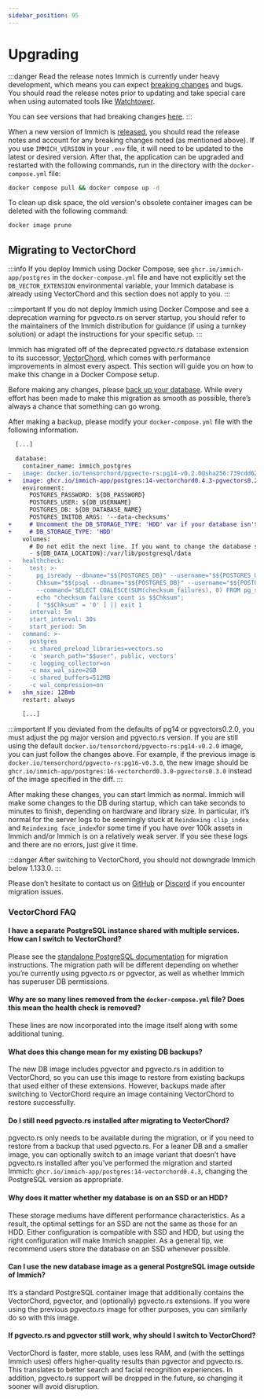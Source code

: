 ```yaml
---
sidebar_position: 95
---
```


# Upgrading

:::danger Read the release notes
Immich is currently under heavy development, which means you can expect [breaking changes][breaking] and bugs. You should read the release notes prior to updating and take special care when using automated tools like [Watchtower][watchtower].

You can see versions that had breaking changes [here][breaking].
:::

When a new version of Immich is [released][releases], you should read the release notes and account for any breaking changes noted (as mentioned above).
If you use `IMMICH_VERSION` in your `.env` file, it will need to be updated to the latest or desired version.
After that, the application can be upgraded and restarted with the following commands, run in the directory with the `docker-compose.yml` file:

```bash title="Upgrade and restart Immich"
docker compose pull && docker compose up -d
```

To clean up disk space, the old version's obsolete container images can be deleted with the following command:

```bash title="Clean up unused Docker images"
docker image prune
```

[watchtower]: https://containrrr.dev/watchtower/
[breaking]: https://github.com/immich-app/immich/discussions?discussions_q=label%3Achangelog%3Abreaking-change+sort%3Adate_created
[releases]: https://github.com/immich-app/immich/releases

## Migrating to VectorChord

:::info
If you deploy Immich using Docker Compose, see `ghcr.io/immich-app/postgres` in the `docker-compose.yml` file and have not explicitly set the `DB_VECTOR_EXTENSION` environmental variable, your Immich database is already using VectorChord and this section does not apply to you.
:::

:::important
If you do not deploy Immich using Docker Compose and see a deprecation warning for pgvecto.rs on server startup, you should refer to the maintainers of the Immich distribution for guidance (if using a turnkey solution) or adapt the instructions for your specific setup.
:::

Immich has migrated off of the deprecated pgvecto.rs database extension to its successor, [VectorChord](https://github.com/tensorchord/VectorChord), which comes with performance improvements in almost every aspect. This section will guide you on how to make this change in a Docker Compose setup.

Before making any changes, please [back up your database](/administration/backup-and-restore). While every effort has been made to make this migration as smooth as possible, there’s always a chance that something can go wrong.

After making a backup, please modify your `docker-compose.yml` file with the following information.

```diff
  [...]

  database:
    container_name: immich_postgres
-   image: docker.io/tensorchord/pgvecto-rs:pg14-v0.2.0@sha256:739cdd626151ff1f796dc95a6591b55a714f341c737e27f045019ceabf8e8c52
+   image: ghcr.io/immich-app/postgres:14-vectorchord0.4.3-pgvectors0.2.0
    environment:
      POSTGRES_PASSWORD: ${DB_PASSWORD}
      POSTGRES_USER: ${DB_USERNAME}
      POSTGRES_DB: ${DB_DATABASE_NAME}
      POSTGRES_INITDB_ARGS: '--data-checksums'
+     # Uncomment the DB_STORAGE_TYPE: 'HDD' var if your database isn't stored on SSDs
+     # DB_STORAGE_TYPE: 'HDD'
    volumes:
      # Do not edit the next line. If you want to change the database storage location on your system, edit the value of DB_DATA_LOCATION in the .env file
      - ${DB_DATA_LOCATION}:/var/lib/postgresql/data
-   healthcheck:
-     test: >-
-       pg_isready --dbname="$${POSTGRES_DB}" --username="$${POSTGRES_USER}" || exit 1;
-       Chksum="$$(psql --dbname="$${POSTGRES_DB}" --username="$${POSTGRES_USER}" --tuples-only --no-align
-       --command='SELECT COALESCE(SUM(checksum_failures), 0) FROM pg_stat_database')";
-       echo "checksum failure count is $$Chksum";
-       [ "$$Chksum" = '0' ] || exit 1
-     interval: 5m
-     start_interval: 30s
-     start_period: 5m
-   command: >-
-     postgres
-     -c shared_preload_libraries=vectors.so
-     -c 'search_path="$$user", public, vectors'
-     -c logging_collector=on
-     -c max_wal_size=2GB
-     -c shared_buffers=512MB
-     -c wal_compression=on
+   shm_size: 128mb
    restart: always

    [...]
```

:::important
If you deviated from the defaults of pg14 or pgvectors0.2.0, you must adjust the pg major version and pgvecto.rs version. If you are still using the default `docker.io/tensorchord/pgvecto-rs:pg14-v0.2.0` image, you can just follow the changes above. For example, if the previous image is `docker.io/tensorchord/pgvecto-rs:pg16-v0.3.0`, the new image should be `ghcr.io/immich-app/postgres:16-vectorchord0.3.0-pgvectors0.3.0` instead of the image specified in the diff.
:::

After making these changes, you can start Immich as normal. Immich will make some changes to the DB during startup, which can take seconds to minutes to finish, depending on hardware and library size. In particular, it’s normal for the server logs to be seemingly stuck at `Reindexing clip_index` and `Reindexing face_index`for some time if you have over 100k assets in Immich and/or Immich is on a relatively weak server. If you see these logs and there are no errors, just give it time.

:::danger
After switching to VectorChord, you should not downgrade Immich below 1.133.0.
:::

Please don’t hesitate to contact us on [GitHub](https://github.com/immich-app/immich/discussions) or [Discord](https://discord.immich.app/) if you encounter migration issues.

### VectorChord FAQ

#### I have a separate PostgreSQL instance shared with multiple services. How can I switch to VectorChord?

Please see the [standalone PostgreSQL documentation](/administration/postgres-standalone#migrating-to-vectorchord) for migration instructions. The migration path will be different depending on whether you’re currently using pgvecto.rs or pgvector, as well as whether Immich has superuser DB permissions.

#### Why are so many lines removed from the `docker-compose.yml` file? Does this mean the health check is removed?

These lines are now incorporated into the image itself along with some additional tuning.

#### What does this change mean for my existing DB backups?

The new DB image includes pgvector and pgvecto.rs in addition to VectorChord, so you can use this image to restore from existing backups that used either of these extensions. However, backups made after switching to VectorChord require an image containing VectorChord to restore successfully.

#### Do I still need pgvecto.rs installed after migrating to VectorChord?

pgvecto.rs only needs to be available during the migration, or if you need to restore from a backup that used pgvecto.rs. For a leaner DB and a smaller image, you can optionally switch to an image variant that doesn’t have pgvecto.rs installed after you’ve performed the migration and started Immich: `ghcr.io/immich-app/postgres:14-vectorchord0.4.3`, changing the PostgreSQL version as appropriate.

#### Why does it matter whether my database is on an SSD or an HDD?

These storage mediums have different performance characteristics. As a result, the optimal settings for an SSD are not the same as those for an HDD. Either configuration is compatible with SSD and HDD, but using the right configuration will make Immich snappier. As a general tip, we recommend users store the database on an SSD whenever possible.

#### Can I use the new database image as a general PostgreSQL image outside of Immich?

It’s a standard PostgreSQL container image that additionally contains the VectorChord, pgvector, and (optionally) pgvecto.rs extensions. If you were using the previous pgvecto.rs image for other purposes, you can similarly do so with this image.

#### If pgvecto.rs and pgvector still work, why should I switch to VectorChord?

VectorChord is faster, more stable, uses less RAM, and (with the settings Immich uses) offers higher-quality results than pgvector and pgvecto.rs. This translates to better search and facial recognition experiences. In addition, pgvecto.rs support will be dropped in the future, so changing it sooner will avoid disruption.
